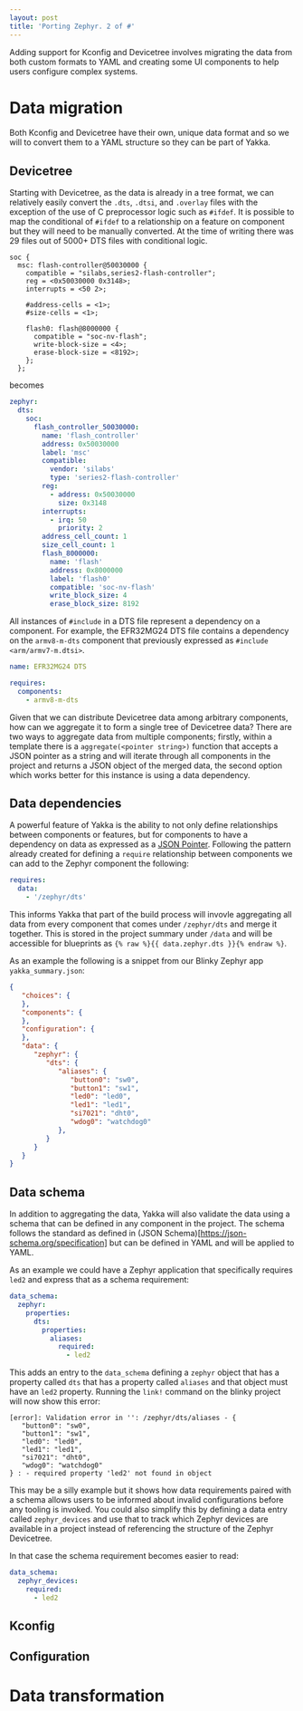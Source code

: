 ```yaml
---
layout: post
title: 'Porting Zephyr. 2 of #'
---
```

Adding support for Kconfig and Devicetree involves migrating the data from both custom formats to YAML and creating some UI components to help users configure complex systems.

# Data migration
Both Kconfig and Devicetree have their own, unique data format and so we will to convert them to a YAML structure so they can be part of Yakka.

## Devicetree
Starting with Devicetree, as the data is already in a tree format, we can relatively easily convert the `.dts`, `.dtsi`, and `.overlay` files with the exception of the use of C preprocessor logic such as `#ifdef`. It is possible to map the conditional of `#ifdef` to a relationship on a feature on component but they will need to be manually converted. At the time of writing there was 29 files out of 5000+ DTS files with conditional logic. 

```
soc {
  msc: flash-controller@50030000 {
    compatible = "silabs,series2-flash-controller";
    reg = <0x50030000 0x3148>;
    interrupts = <50 2>;

    #address-cells = <1>;
    #size-cells = <1>;

    flash0: flash@8000000 {
      compatible = "soc-nv-flash";
      write-block-size = <4>;
      erase-block-size = <8192>;
    };
  };
```
becomes
```yaml
zephyr:
  dts:
    soc:
      flash_controller_50030000:
        name: 'flash_controller'
        address: 0x50030000
        label: 'msc'
        compatible:
          vendor: 'silabs'
          type: 'series2-flash-controller'
        reg:
          - address: 0x50030000
            size: 0x3148
        interrupts:
          - irq: 50
            priority: 2
        address_cell_count: 1
        size_cell_count: 1
        flash_8000000:
          name: 'flash'
          address: 0x8000000
          label: 'flash0'
          compatible: 'soc-nv-flash'
          write_block_size: 4
          erase_block_size: 8192
```

All instances of `#include` in a DTS file represent a dependency on a component. For example, the EFR32MG24 DTS file contains a dependency on the `armv8-m-dts` component that previously expressed as `#include <arm/armv7-m.dtsi>`.
```yaml
name: EFR32MG24 DTS

requires:
  components:
    - armv8-m-dts
```

Given that we can distribute Devicetree data among arbitrary components, how can we aggregate it to form a single tree of Devicetree data?
There are two ways to aggregate data from multiple components; firstly, within a template there is a `aggregate(<pointer string>)` function that accepts a JSON pointer as a string and will iterate through all components in the project and returns a JSON object of the merged data, the second option which works better for this instance is using a data dependency.

## Data dependencies
A powerful feature of Yakka is the ability to not only define relationships between components or features, but for components to have a dependency on data as expressed as a [JSON Pointer](https://datatracker.ietf.org/doc/html/rfc6901).
Following the pattern already created for defining a `require` relationship between components we can add to the Zephyr component the following:
```yaml
requires:
  data:
    - '/zephyr/dts'
```
This informs Yakka that part of the build process will invovle aggregating all data from every component that comes under `/zephyr/dts` and merge it together. This is stored in the project summary under `/data` and will be accessible for blueprints as `{% raw %}{{ data.zephyr.dts }}{% endraw %}`.

As an example the following is a snippet from our Blinky Zephyr app `yakka_summary.json`:
```json
{
   "choices": {
   },
   "components": {
   },
   "configuration": {
   },
   "data": {
      "zephyr": {
         "dts": {
            "aliases": {
               "button0": "sw0",
               "button1": "sw1",
               "led0": "led0",
               "led1": "led1",
               "si7021": "dht0",
               "wdog0": "watchdog0"
            },
         }
      }
   }
}
```

## Data schema
In addition to aggregating the data, Yakka will also validate the data using a schema that can be defined in any component in the project.
The schema follows the standard as defined in (JSON Schema)[https://json-schema.org/specification] but can be defined in YAML and will be applied to YAML.

As an example we could have a Zephyr application that specifically requires `led2` and express that as a schema requirement:
```yaml
data_schema:
  zephyr:
    properties:
      dts:
        properties:
          aliases:
            required:
              - led2
```
This adds an entry to the `data_schema` defining a `zephyr` object that has a property called `dts` that has a property called `aliases` and that object must have an `led2` property. Running the `link!` command on the blinky project will now show this error:

```
[error]: Validation error in '': /zephyr/dts/aliases - {
   "button0": "sw0",
   "button1": "sw1",
   "led0": "led0",
   "led1": "led1",
   "si7021": "dht0",
   "wdog0": "watchdog0"
} : - required property 'led2' not found in object
```
This may be a silly example but it shows how data requirements paired with a schema allows users to be informed about invalid configurations before any tooling is invoked. You could also simplify this by defining a data entry called `zephyr_devices` and use that to track which Zephyr devices are available in a project instead of referencing the structure of the Zephyr Devicetree.

In that case the schema requirement becomes easier to read:
```yaml
data_schema:
  zephyr_devices:
    required:
      - led2
```

## Kconfig

## Configuration

# Data transformation

